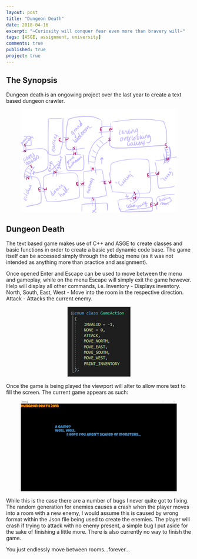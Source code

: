 ```yaml
---
layout: post
title: "Dungeon Death"
date: 2018-04-16
excerpt: "~Curiosity will conquer fear even more than bravery will~"
tags: [ASGE, assignment, university]
comments: true
published: true
project: true
---
```


## The Synopsis

Dungeon death is an ongowing project over the last year to create a text based dungeon crawler. 

<center>
<figure>
        <img src="../assets/img/DungeonDesign.png">
</figure>
</center>

## Dungeon Death

The text based game makes use of C++ and ASGE to create classes and basic functions in order to create a basic yet dynamic code base.
The game itself can be accessed simply through the debug menu (as it was not intended as anything more than practice and assignment).

Once opened Enter and Escape can be used to move between the menu and gameplay, while on the menu Escape will simply exit the game however.
Help will display all other commands, i.e. 
Inventory - Displays inventory.
North, South, East, West - Move into the room in the respective direction.
Attack - Attacks the current enemy.

<center>
<figure>
        <img src="../assets/img/GameActions.png">
</figure>
</center>

Once the game is being played the viewport will alter to allow more text to fill the screen. The current game appears as such:

<center>
<figure>
        <img src="../assets/img/dungeondeathPlay.gif">
</figure>
</center>

While this is the case there are a number of bugs I never quite got to fixing.
The random generation for enemies causes a crash when the player moves into a room with a new enemy, I would assume this is caused
by wrong format within the Json file being used to create the enemies. 
The player will crash if trying to attack with no enemy present, a simple bug I put aside for the sake of finishing a little more.
There is also currently no way to finish the game.

You just endlessly move between rooms...forever...

